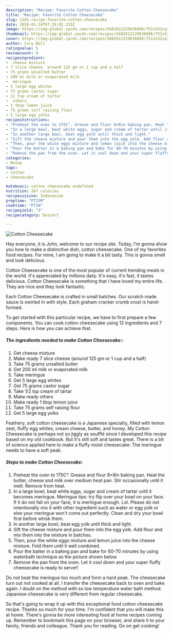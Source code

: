 ```yaml
---
description: "Recipe: Favorite Cotton Cheesecake"
title: "Recipe: Favorite Cotton Cheesecake"
slug: 1101-recipe-favorite-cotton-cheesecake
date: 2020-01-24T07:35:01.315Z
image: https://img-global.cpcdn.com/recipes/5682612229636096/751x532cq70/cotton-cheesecake-recipe-main-photo.jpg
thumbnail: https://img-global.cpcdn.com/recipes/5682612229636096/751x532cq70/cotton-cheesecake-recipe-main-photo.jpg
cover: https://img-global.cpcdn.com/recipes/5682612229636096/751x532cq70/cotton-cheesecake-recipe-main-photo.jpg
author: Cory Bell
ratingvalue: 5
reviewcount: 8
recipeingredient:
-  cheese mixture
- 7 slice cheese  around 125 gm or 1 cup and a half
- 75 grams unsalted butter
- 200 ml milk or evaporated milk
-  meringue
- 5 large egg whites
- 75 grams castor sugar
- 12 tsp cream of tartar
-  others
- 1 tbsp lemon juice
- 75 grams self raising flour
- 5 large egg yolks
recipeinstructions:
- "Preheat the oven to 175C°. Grease and flour 8×8in baking pan. Heat the butter, cheese and milk over medium heat pan. Stir occasionally until it melt. Remove from heat."
- "In a large bowl, beat white eggs, sugar and cream of tartar until it becomes meringue. Meringue tips: try flip over your bowl on your face. If it do not fall on your face, it is meringue enough. Lol. Please do not intentionally mix it with other ingredient such as water or egg yolk or else your meringue won&#39;t come out perfectly. Clean and dry your bowl first before whisk them."
- "In another large bowl, beat egg yolk until thick and light."
- "Sift the cheese mixture and pour them into the egg yolk. Add flour and mix them into the mixture in batches."
- "Then, pour the white eggs mixture and lemon juice into the cheese mixture. Fold them until it well combined."
- "Pour the batter in a baking pan and bake for 60-70 minutes by using waterbath technique as the picture shown below"
- "Remove the pan from the oven. Let it cool down and your super fluffy cheesecake is ready to serve!!"
categories:
- Resep
tags:
- cotton
- cheesecake

katakunci: cotton cheesecake undefined
nutrition: 267 calories
recipecuisine: Indonesian
preptime: "PT25M"
cooktime: "PT1H"
recipeyield: "3"
recipecategory: Dessert

---
```



![Cotton Cheesecake](https://img-global.cpcdn.com/recipes/5682612229636096/751x532cq70/cotton-cheesecake-recipe-main-photo.jpg)

Hey everyone, it is John, welcome to our recipe site. Today, I'm gonna show you how to make a distinctive dish, cotton cheesecake. One of my favorites food recipes. For mine, I am going to make it a bit tasty. This is gonna smell and look delicious.

Cotton Cheesecake is one of the most popular of current trending meals in the world. It's appreciated by millions daily. It's easy, it's fast, it tastes delicious. Cotton Cheesecake is something that I have loved my entire life. They are nice and they look fantastic.

Each Cotton Cheesecake is crafted in small batches. Our scratch made sauce is swirled in with style. Each graham cracker crumb crust is hand-formed.


To get started with this particular recipe, we have to first prepare a few components. You can cook cotton cheesecake using 12 ingredients and 7 steps. Here is how you can achieve that.

##### The ingredients needed to make Cotton Cheesecake::

1. Get  cheese mixture
1. Make ready 7 slice cheese  (around 125 gm or 1 cup and a half)
1. Take 75 grams unsalted butter
1. Get 200 ml milk or evaporated milk
1. Take  meringue
1. Get 5 large egg whites
1. Get 75 grams castor sugar
1. Take 1/2 tsp cream of tartar
1. Make ready  others
1. Make ready 1 tbsp lemon juice
1. Take 75 grams self raising flour
1. Get 5 large egg yolks


Feathery, soft cotton cheesecake is a Japanese specialty, filled with lemon zest, fluffy egg whites, cream cheese, butter, and honey. My Cotton Cheesecake is perhaps not so jiggly as soufflé since I developed this recipe based on my old cookbook. But it&#39;s still soft and tastes great. There is a bit of science applied here to make a fluffy moist cheesecake: The meringue needs to have a soft peak. 

##### Steps to make Cotton Cheesecake:

1. Preheat the oven to 175C°. Grease and flour 8×8in baking pan. Heat the butter, cheese and milk over medium heat pan. Stir occasionally until it melt. Remove from heat.
1. In a large bowl, beat white eggs, sugar and cream of tartar until it becomes meringue. Meringue tips: try flip over your bowl on your face. If it do not fall on your face, it is meringue enough. Lol. Please do not intentionally mix it with other ingredient such as water or egg yolk or else your meringue won&#39;t come out perfectly. Clean and dry your bowl first before whisk them.
1. In another large bowl, beat egg yolk until thick and light.
1. Sift the cheese mixture and pour them into the egg yolk. Add flour and mix them into the mixture in batches.
1. Then, pour the white eggs mixture and lemon juice into the cheese mixture. Fold them until it well combined.
1. Pour the batter in a baking pan and bake for 60-70 minutes by using waterbath technique as the picture shown below
1. Remove the pan from the oven. Let it cool down and your super fluffy cheesecake is ready to serve!!


Do not beat the meringue too much and form a hard peak. The cheesecake turn out not cooked at all. I transfer the cheesecake back to oven and bake again. I doubt on the method with so low temperature water bath method. Japanese cheesecake is very different from regular cheesecake. 

So that's going to wrap it up with this exceptional food cotton cheesecake recipe. Thanks so much for your time. I'm confident that you will make this at home. There's gonna be more interesting food at home recipes coming up. Remember to bookmark this page on your browser, and share it to your family, friends and colleague. Thank you for reading. Go on get cooking!

